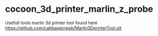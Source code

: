 # cocoon_3d_printer_marlin_z_probe

Usefull tools 
marlin 3d printer tool found here https://github.com/cabbagecreek/Marlin3DprinterTool.git
